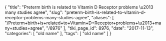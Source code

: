 {
    "title": "Preterm birth is related to Vitamin D Receptor problems \u2013 many studies agree",
    "slug": "preterm-birth-is-related-to-vitamin-d-receptor-problems-many-studies-agree",
    "aliases": [
        "/Preterm+birth+is+related+to+Vitamin+D+Receptor+problems+\u2013+many+studies+agree",
        "/8976"
    ],
    "tiki_page_id": 8976,
    "date": "2017-11-13",
    "categories": [
        "old name"
    ],
    "tags": [
        "old name"
    ]
}